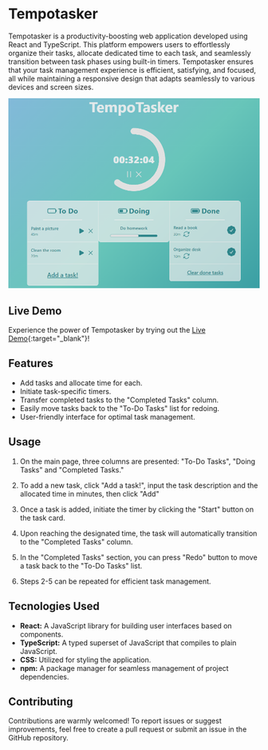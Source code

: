 # Tempotasker

Tempotasker is a productivity-boosting web application developed using React and TypeScript. This platform empowers users to effortlessly organize their tasks, allocate dedicated time to each task, and seamlessly transition between task phases using built-in timers. Tempotasker ensures that your task management experience is efficient, satisfying, and focused, all while maintaining a responsive design that adapts seamlessly to various devices and screen sizes.

![TempoTasker screenshot](screenshot.png)

## Live Demo

Experience the power of Tempotasker by trying out the [Live Demo](https://juangh19.github.io/tempotasker/){:target="\_blank"}!

## Features

- Add tasks and allocate time for each.
- Initiate task-specific timers.
- Transfer completed tasks to the "Completed Tasks" column.
- Easily move tasks back to the "To-Do Tasks" list for redoing.
- User-friendly interface for optimal task management.

## Usage

1. On the main page, three columns are presented: "To-Do Tasks", "Doing Tasks" and "Completed Tasks."

2. To add a new task, click "Add a task!", input the task description and the allocated time in minutes, then click "Add"

3. Once a task is added, initiate the timer by clicking the "Start" button on the task card.

4. Upon reaching the designated time, the task will automatically transition to the "Completed Tasks" column.

5. In the "Completed Tasks" section, you can press "Redo" button to move a task back to the "To-Do Tasks" list.

6. Steps 2-5 can be repeated for efficient task management.

## Tecnologies Used

- **React:** A JavaScript library for building user interfaces based on components.
- **TypeScript:** A typed superset of JavaScript that compiles to plain JavaScript.
- **CSS:** Utilized for styling the application.
- **npm:** A package manager for seamless management of project dependencies.

## Contributing

Contributions are warmly welcomed! To report issues or suggest improvements, feel free to create a pull request or submit an issue in the GitHub repository.

